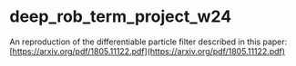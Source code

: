 # deep_rob_term_project_w24

An reproduction of the differentiable particle filter described in this paper: [https://arxiv.org/pdf/1805.11122.pdf](https://arxiv.org/pdf/1805.11122.pdf)


